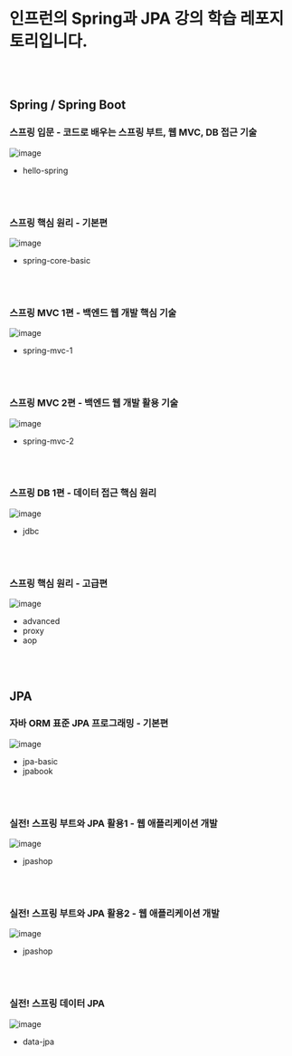 # 인프런의 Spring과 JPA 강의 학습 레포지토리입니다.
<br>
<br>

## Spring / Spring Boot

### 스프링 입문 - 코드로 배우는 스프링 부트, 웹 MVC, DB 접근 기술
![image](https://github.com/yoon6763/inflearn-spring-practice/assets/74063259/0f97edd9-d632-433c-b546-0b952c3e8293)

* hello-spring
<br>
<br>

### 스프링 핵심 원리 - 기본편
![image](https://github.com/yoon6763/inflearn-spring-practice/assets/74063259/d39c16c0-dec9-4119-8626-690d3109f206)

* spring-core-basic
<br>
<br>

### 스프링 MVC 1편 - 백엔드 웹 개발 핵심 기술
![image](https://github.com/yoon6763/inflearn-spring-practice/assets/74063259/3695a3d0-1fc6-48c6-813c-d5da2bb0812b)

* spring-mvc-1
<br>
<br>

### 스프링 MVC 2편 - 백엔드 웹 개발 활용 기술
![image](https://github.com/yoon6763/inflearn-spring-practice/assets/74063259/49ef4d81-4953-45db-b9b7-db4a84315648)

* spring-mvc-2
<br>
<br>

### 스프링 DB 1편 - 데이터 접근 핵심 원리
![image](https://github.com/user-attachments/assets/d2c7b16e-6819-41f2-b6ef-58edfb2707c2)

* jdbc
<br>
<br>


### 스프링 핵심 원리 - 고급편
![image](https://github.com/yoon6763/inflearn-spring-practice/assets/74063259/1d23d756-a34c-4578-8b7f-21c5c7a7c394)

* advanced
* proxy
* aop
<br>
<br>


## JPA

### 자바 ORM 표준 JPA 프로그래밍 - 기본편
![image](https://github.com/yoon6763/inflearn-spring-practice/assets/74063259/b9027336-260f-4eab-a555-d0307b478afd)

* jpa-basic
* jpabook
<br>
<br>

### 실전! 스프링 부트와 JPA 활용1 - 웹 애플리케이션 개발
![image](https://github.com/yoon6763/inflearn-spring-practice/assets/74063259/36ea3674-6be7-4c36-98d4-8b7e624dea9c)

* jpashop
<br>
<br>

### 실전! 스프링 부트와 JPA 활용2 - 웹 애플리케이션 개발
![image](https://github.com/yoon6763/inflearn-spring-practice/assets/74063259/91e74531-2afe-435b-b87b-590870a4df35)

* jpashop
<br>
<br>

### 실전! 스프링 데이터 JPA
![image](https://github.com/yoon6763/inflearn-spring-practice/assets/74063259/bf6a1c04-edec-4b1b-85fd-14c79dc75007)

* data-jpa
<br>
<br>
